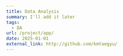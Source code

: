 ```yaml
---
title: Data Analysis
summary: I'll add it later
tags:
  - DA
url: /project/app/
date: 2025-01-01
external_link: http://github.com/kmtaegyu/
---
```

